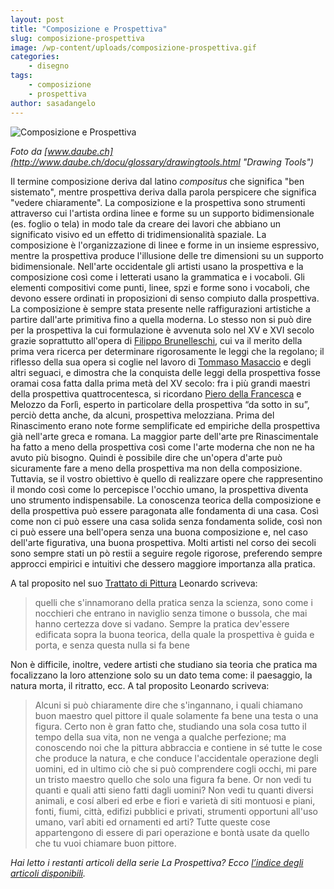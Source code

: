```yaml
---
layout: post
title: "Composizione e Prospettiva"
slug: composizione-prospettiva
image: /wp-content/uploads/composizione-prospettiva.gif
categories:
    - disegno
tags:
    - composizione
    - prospettiva
author: sasadangelo
---
```


![Composizione e Prospettiva](https://www.disegnoepittura.it/wp-content/uploads/composizione-prospettiva.gif "Composizione e Prospettiva")

_Foto da [www.daube.ch](http://www.daube.ch/docu/glossary/drawingtools.html "Drawing Tools")_

Il termine composizione deriva dal latino _compositus_ che significa "ben sistemato", mentre prospettiva deriva dalla parola perspicere che significa "vedere chiaramente". La composizione e la prospettiva sono strumenti attraverso cui l'artista ordina linee e forme su un supporto bidimensionale (es. foglio o tela) in modo tale da creare dei lavori che abbiano un significato visivo ed un effetto di tridimensionalità spaziale. La composizione è l'organizzazione di linee e forme in un insieme espressivo, mentre la prospettiva produce l'illusione delle tre dimensioni su un supporto bidimensionale. Nell'arte occidentale gli artisti usano la prospettiva e la composizione così come i letterati usano la grammatica e i vocaboli. Gli elementi compositivi come punti, linee, spzi e forme sono i vocaboli, che devono essere ordinati in proposizioni di senso compiuto dalla prospettiva. La composizione è sempre stata presente nelle raffigurazioni artistiche a partire dall'arte primitiva fino a quella moderna. Lo stesso non si può dire per la prospettiva la cui formulazione è avvenuta solo nel XV e XVI secolo grazie soprattutto all'opera di [Filippo Brunelleschi](https://it.wikipedia.org/wiki/Brunelleschi "Filippo Brunelleschi"), cui va il merito della prima vera ricerca per determinare rigorosamente le leggi che la regolano; il riflesso della sua opera si coglie nel lavoro di [Tommaso Masaccio](https://it.wikipedia.org/wiki/Masaccio "Tommaso Masaccio") e degli altri seguaci, e dimostra che la conquista delle leggi della prospettiva fosse oramai cosa fatta dalla prima metà del XV secolo: fra i più grandi maestri della prospettiva quattrocentesca, si ricordano [Piero della Francesca](https://it.wikipedia.org/wiki/Piero_della_Francesca "Piero della Francesca") e Melozzo da Forlì, esperto in particolare della prospettiva “da sotto in su”, perciò detta anche, da alcuni, prospettiva melozziana. Prima del Rinascimento erano note forme semplificate ed empiriche della prospettiva già nell'arte greca e romana. La maggior parte dell'arte pre Rinascimentale ha fatto a meno della prospettiva così come l'arte moderna che non ne ha avuto più bisogno. Quindi è possibile dire che un'opera d'arte può sicuramente fare a meno della prospettiva ma non della composizione. Tuttavia, se il vostro obiettivo è quello di realizzare opere che rappresentino il mondo così come lo percepisce l'occhio umano, la prospettiva diventa uno strumento indispensabile. La conoscenza teorica della composizione e della prospettiva può essere paragonata alle fondamenta di una casa. Così come non ci può essere una casa solida senza fondamenta solide, così non ci può essere una bell'opera senza una buona composizione e, nel caso dell'arte figurativa, una buona prospettiva. Molti artisti nel corso dei secoli sono sempre stati un pò restii a seguire regole rigorose, preferendo sempre approcci empirici e intuitivi che dessero maggiore importanza alla pratica.

A tal proposito nel suo [Trattato di Pittura](http://www.letturelibere.net/download.php?id=401 "Trattato della Pittura") Leonardo scriveva:

> quelli che s'innamorano della pratica senza la scienza, sono come i nocchieri che entrano in naviglio senza timone o bussola, che mai hanno certezza dove si vadano. Sempre la pratica dev'essere edificata sopra la buona teorica, della quale la prospettiva è guida e porta, e senza questa nulla si fa bene

Non è difficile, inoltre, vedere artisti che studiano sia teoria che pratica ma focalizzano la loro attenzione solo su un dato tema come: il paesaggio, la natura morta, il ritratto, ecc. A tal proposito Leonardo scriveva:

> Alcuni si può chiaramente dire che s'ingannano, i quali chiamano buon maestro quel pittore il quale solamente fa bene una testa o una figura. Certo non è gran fatto che, studiando una sola cosa tutto il tempo della sua vita, non ne venga a qualche perfezione; ma conoscendo noi che la pittura abbraccia e contiene in sé tutte le cose che produce la natura, e che conduce l'accidentale operazione degli uomini, ed in ultimo ciò che si può comprendere cogli occhi, mi pare un tristo maestro quello che solo una figura fa bene. Or non vedi tu quanti e quali atti sieno fatti dagli uomini? Non vedi tu quanti diversi animali, e cosí alberi ed erbe e fiori e varietà di siti montuosi e piani, fonti, fiumi, città, edifizi pubblici e privati, strumenti opportuni all'uso umano, varî abiti ed ornamenti ed arti? Tutte queste cose appartengono di essere di pari operazione e bontà usate da quello che tu vuoi chiamare buon pittore.

_Hai letto i restanti articoli della serie La Prospettiva? Ecco [l’indice degli articoli disponibili](https://www.disegnoepittura.it/prospettiva/ "La Prospettiva")._
